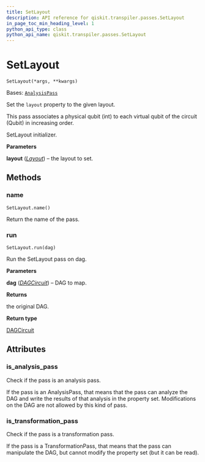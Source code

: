 ```yaml
---
title: SetLayout
description: API reference for qiskit.transpiler.passes.SetLayout
in_page_toc_min_heading_level: 1
python_api_type: class
python_api_name: qiskit.transpiler.passes.SetLayout
---
```


# SetLayout

<span id="qiskit.transpiler.passes.SetLayout" />

`SetLayout(*args, **kwargs)`

Bases: [`AnalysisPass`](qiskit.transpiler.AnalysisPass "qiskit.transpiler.basepasses.AnalysisPass")

Set the `layout` property to the given layout.

This pass associates a physical qubit (int) to each virtual qubit of the circuit (Qubit) in increasing order.

SetLayout initializer.

**Parameters**

**layout** ([*Layout*](qiskit.transpiler.Layout "qiskit.transpiler.Layout")) – the layout to set.

## Methods

<span id="qiskit-transpiler-passes-setlayout-name" />

### name

<span id="qiskit.transpiler.passes.SetLayout.name" />

`SetLayout.name()`

Return the name of the pass.

<span id="qiskit-transpiler-passes-setlayout-run" />

### run

<span id="qiskit.transpiler.passes.SetLayout.run" />

`SetLayout.run(dag)`

Run the SetLayout pass on dag.

**Parameters**

**dag** ([*DAGCircuit*](qiskit.dagcircuit.DAGCircuit "qiskit.dagcircuit.DAGCircuit")) – DAG to map.

**Returns**

the original DAG.

**Return type**

[DAGCircuit](qiskit.dagcircuit.DAGCircuit "qiskit.dagcircuit.DAGCircuit")

## Attributes

<span id="qiskit.transpiler.passes.SetLayout.is_analysis_pass" />

### is\_analysis\_pass

Check if the pass is an analysis pass.

If the pass is an AnalysisPass, that means that the pass can analyze the DAG and write the results of that analysis in the property set. Modifications on the DAG are not allowed by this kind of pass.

<span id="qiskit.transpiler.passes.SetLayout.is_transformation_pass" />

### is\_transformation\_pass

Check if the pass is a transformation pass.

If the pass is a TransformationPass, that means that the pass can manipulate the DAG, but cannot modify the property set (but it can be read).

